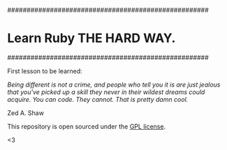 ####################################################
# Learn Ruby THE HARD WAY.
####################################################

First lesson to be learned:

*Being different is not a crime, and people who tell you it is are just jealous that you've picked up a skill they never in their wildest dreams could acquire. You can code. They cannot. That is pretty damn cool.*

Zed A. Shaw

This repository is open sourced under the [GPL license](LICENSE.md).

<3
